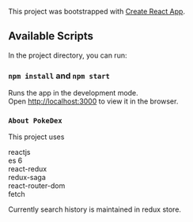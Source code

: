 This project was bootstrapped with [Create React App](https://github.com/facebook/create-react-app).

## Available Scripts

In the project directory, you can run:

### `npm install` and `npm start`

Runs the app in the development mode.<br />
Open [http://localhost:3000](http://localhost:3000) to view it in the browser.

### `About PokeDex`

This project uses 

reactjs<br />
es 6 <br />
react-redux<br />
redux-saga<br />
react-router-dom<br />
fetch<br />

Currently search history is maintained in redux store.
